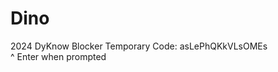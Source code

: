 # Dino
2024 DyKnow Blocker
Temporary Code: asLePhQKkVLsOMEs <br>
                ^ Enter when prompted<br>
